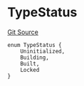 # TypeStatus
[Git Source](https://github.com/metacontract/mc/blob/c3fc2b414d37afc92bb1cf2e606b4b2bede47403/resources/devkit/api-reference/Flattened.sol)


```solidity
enum TypeStatus {
    Uninitialized,
    Building,
    Built,
    Locked
}
```


